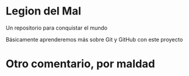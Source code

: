 # Legion del Mal
Un repositorio para conquistar el mundo

Básicamente aprenderemos más sobre Git y GitHub con este proyecto

# Otro comentario, por maldad